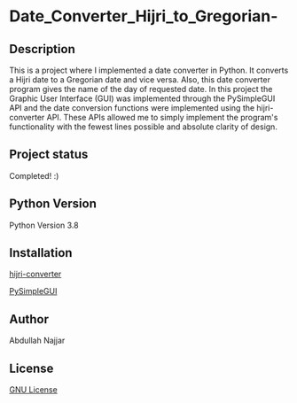 # Date_Converter_Hijri_to_Gregorian-


## Description
This is a project where I implemented a date converter in Python. It converts a Hijri date to a Gregorian date and vice versa. Also, this date converter program gives the name of the day of requested date. In this project the Graphic User Interface (GUI) was implemented through the PySimpleGUI API and the date conversion functions were implemented using the hijri-converter API. These APIs allowed me to simply implement the program's functionality with the fewest lines possible and absolute clarity of design.

## Project status
Completed! :)

## Python Version
Python Version 3.8

## Installation
[hijri-converter](https://pypi.org/project/hijri-converter/)

[PySimpleGUI](https://pypi.org/project/PySimpleGUI/)

## Author
Abdullah Najjar

## License
[GNU License](https://choosealicense.com/licenses/GNU/)
